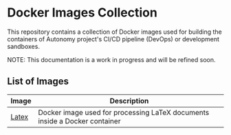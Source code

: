 # Docker Images Collection

This repository contains a collection of Docker images used for building the containers of Autonomy project's CI/CD pipeline (DevOps) or development sandboxes.

NOTE:
This documentation is a work in progress and will be refined soon.

## List of Images

| Image | Description |
| ---------- | ----------- |
| [Latex](./latex/README.md)      | Docker image used for processing LaTeX documents inside a Docker container |